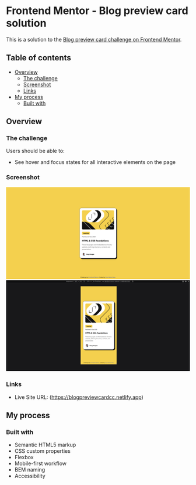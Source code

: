 # Frontend Mentor - Blog preview card solution

This is a solution to the [Blog preview card challenge on Frontend Mentor](https://www.frontendmentor.io/challenges/blog-preview-card-ckPaj01IcS).

## Table of contents

- [Overview](#overview)
  - [The challenge](#the-challenge)
  - [Screenshot](#screenshot)
  - [Links](#links)
- [My process](#my-process)
  - [Built with](#built-with)


## Overview

### The challenge

Users should be able to:

- See hover and focus states for all interactive elements on the page

### Screenshot

![](./assets/images/screenshot-desktop.png)
![](./assets/images/screenshot-mobile.png)

### Links

- Live Site URL: (https://blogpreviewcardcc.netlify.app)

## My process

### Built with

- Semantic HTML5 markup
- CSS custom properties
- Flexbox
- Mobile-first workflow
- BEM naming
- Accessibility
